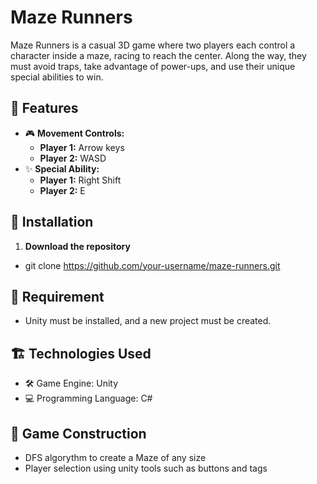 # Maze Runners  

Maze Runners is a casual 3D game where two players each control a character inside a maze, racing to reach the center. Along the way, they must avoid traps, take advantage of power-ups, and use their unique special abilities to win.  

## 📌 Features  
- 🎮 **Movement Controls:**  
  - **Player 1:** Arrow keys  
  - **Player 2:** WASD  
- ✨ **Special Ability:**  
  - **Player 1:** Right Shift  
  - **Player 2:** E  

## 🚀 Installation  
1. **Download the repository**  
  - git clone https://github.com/your-username/maze-runners.git

## 🔧 Requirement 
  - Unity must be installed, and a new project must be created.
   
## 🏗 Technologies Used
  - 🛠 Game Engine: Unity
  - 💻 Programming Language: C#

## 🔧 Game Construction 
  - DFS algorythm to create a Maze of any size
  - Player selection using unity tools such as buttons and tags
